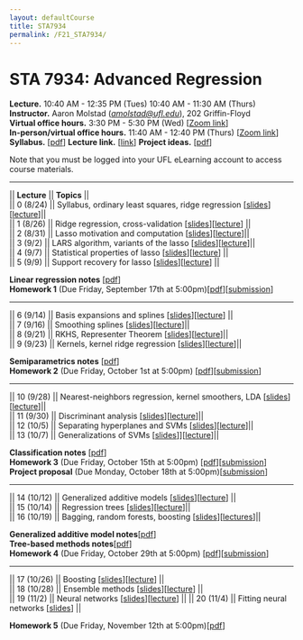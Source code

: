 ```yaml
---
layout: defaultCourse
title: STA7934
permalink: /F21_STA7934/
---
```

# STA 7934: Advanced Regression   
**Lecture.**  10:40 AM - 12:35 PM  (Tues) 10:40 AM - 11:30 AM (Thurs)  
**Instructor.** Aaron Molstad (*amolstad@ufl.edu*), 202 Griffin-Floyd  
**Virtual office hours.** 3:30 PM - 5:30 PM (Wed) [[Zoom link]( https://ufl.zoom.us/j/93568061252)]  
**In-person/virtual office hours.** 11:40 AM - 12:40 PM (Thurs) [[Zoom link]( https://ufl.zoom.us/j/93568061252)]  
**Syllabus.** [[pdf](https://ufl.instructure.com/files/61637611/download?download_frd=1)] **Lecture link.** [[link]( https://ufl.zoom.us/j/92757556228?pwd=ZkZwTTBEZlpTUkhhLzFCREpMUklYQT09)] **Project ideas.** [[pdf](https://ufl.instructure.com/files/62710862/download?download_frd=1)]  

Note that you must be logged into your UFL eLearning account to access course materials.  

---------------  

||  **Lecture** ||  **Topics**  ||  
|| 0 (8/24)  || Syllabus, ordinary least squares, ridge regression [[slides](https://ufl.instructure.com/files/61559302/download?download_frd=1)][[lecture](https://ufl.instructure.com/courses/437665/files?preview=61563345)]||  
|| 1 (8/26)  || Ridge regression, cross-validation [[slides](https://ufl.instructure.com/files/61614224/download?download_frd=1)][[lecture](https://ufl.instructure.com/courses/437665/files?preview=61637293)] ||  
|| 2 (8/31)  || Lasso motivation and computation [[slides](https://ufl.instructure.com/files/61716311/download?download_frd=1)][[lecture](https://ufl.instructure.com/courses/437665/files?preview=61755293)]||  
|| 3 (9/2) || LARS algorithm, variants of the lasso [[slides](https://ufl.instructure.com/files/61778368/download?download_frd=1)][[lecture](https://ufl.instructure.com/courses/437665/files?preview=61882360)]||  
|| 4 (9/7) || Statistical properties of lasso [[slides](https://ufl.instructure.com/files/61917133/download?download_frd=1)][[lecture](https://ufl.instructure.com/courses/437665/files?preview=61915834)] ||  
|| 5 (9/9) || Support recovery for lasso [[slides](https://ufl.instructure.com/files/61981841/download?download_frd=1)][[lecture](https://ufl.instructure.com/courses/437665/files?preview=61981808)] || 


**Linear regression notes** [[pdf](https://ufl.instructure.com/files/61917750/download?download_frd=1)]  
**Homework 1** (Due Friday, September 17th at 5:00pm)[[pdf](https://ufl.instructure.com/files/61981357/download?download_frd=1)][[submission](https://ufl.instructure.com/courses/437665/assignments/4890983)]

---------------  

|| 6 (9/14) || Basis expansions and splines [[slides](https://ufl.instructure.com/files/62131715/download?download_frd=1)][[lecture](https://ufl.instructure.com/courses/437665/files?preview=62208819)] ||  
 || 7 (9/16) || Smoothing splines [[slides](https://ufl.instructure.com/files/62208820/download?download_frd=1)][[lecture](https://ufl.instructure.com/courses/437665/files?preview=62253084)]||   
 || 8 (9/21) || RKHS, Representer Theorem [[slides](https://ufl.instructure.com/files/62356702/download?download_frd=1)][[lecture](https://ufl.instructure.com/courses/437665/files?preview=62372710)]||  
 || 9 (9/23) || Kernels, kernel ridge regression [[slides](https://ufl.instructure.com/files/62422720/download?download_frd=1)][[lecture](https://ufl.instructure.com/files/62534506/download?download_frd=1)]||  



**Semiparametrics notes** [[pdf](https://ufl.instructure.com/files/62710808/download?download_frd=1)]  
**Homework 2** (Due Friday, October 1st at 5:00pm) [[pdf](https://ufl.instructure.com/files/62577661/download?download_frd=1)][[submission](https://ufl.instructure.com/courses/437665/assignments/4900613)]  

-----------------

|| 10 (9/28) || Nearest-neighbors regression, kernel smoothers, LDA [[slides](https://ufl.instructure.com/files/62577671/download?download_frd=1)][[lecture](https://ufl.instructure.com/courses/437665/files?preview=62646214)]||  
|| 11 (9/30) || Discriminant analysis [[slides](https://ufl.instructure.com/files/62672305/download?download_frd=1)][[lecture](https://ufl.instructure.com/courses/437665/files?preview=62710871)]||  
|| 12 (10/5) || Separating hyperplanes and SVMs [[slides](https://ufl.instructure.com/files/62826038/download?download_frd=1)][[lecture](https://ufl.instructure.com/courses/437665/files?preview=62885395)]||  
|| 13 (10/7) || Generalizations of SVMs [[slides](https://ufl.instructure.com/files/62892374/download?download_frd=1)]][[lecture](https://ufl.instructure.com/courses/437665/files?preview=62960132)]||  


**Classification notes** [[pdf](https://ufl.instructure.com/files/62960737/download?download_frd=1)]  
**Homework 3** (Due Friday, October 15th at 5:00pm) [[pdf](https://ufl.instructure.com/files/63068075/download?download_frd=1)][[submission](https://ufl.instructure.com/courses/437665/assignments/4907254)]  
**Project proposal** (Due Monday, October 18th at 5:00pm)[[submission](https://ufl.instructure.com/courses/437665/assignments/4907258)]

-----------------

|| 14 (10/12) || Generalized additive models [[slides](https://ufl.instructure.com/files/63018329/download?download_frd=1)][[lecture](https://ufl.instructure.com/courses/437665/files?preview=63023551)] ||  
|| 15 (10/14) || Regression trees [[slides](https://ufl.instructure.com/files/63094581/download?download_frd=1)][[lecture](https://ufl.instructure.com/courses/437665/files?preview=63143776)]||  
|| 16 (10/19) || Bagging, random forests, boosting [[slides](https://ufl.instructure.com/files/63227415/download?download_frd=1)][[lectures](https://ufl.instructure.com/courses/437665/files?preview=63316157)]||  
 

**Generalized additive model notes**[[pdf](https://ufl.instructure.com/files/63023768/download?download_frd=1)]  
**Tree-based methods notes**[[pdf](https://ufl.instructure.com/files/63316222/download?download_frd=1)]  
**Homework 4** (Due Friday, October 29th at 5:00pm) [[pdf](https://ufl.instructure.com/files/63316095/download?download_frd=1)][[submission](https://ufl.instructure.com/courses/437665/assignments/4917782)]


-----------------

|| 17 (10/26) || Boosting [[slides](https://ufl.instructure.com/files/63437531/download?download_frd=1)][[lecture](https://ufl.instructure.com/courses/437665/files?preview=63521699)] ||  
|| 18 (10/28) || Ensemble methods [[slides](https://ufl.instructure.com/files/63522093/download?download_frd=1)][[lecture](https://ufl.instructure.com/courses/437665/files?preview=63689023)] ||  
|| 19 (11/2) || Neural networks [[slides](https://ufl.instructure.com/files/63689000/download?download_frd=1)][[lecture](https://ufl.instructure.com/courses/437665/files?preview=63777196)] ||
|| 20 (11/4) || Fitting neural networks [[slides](https://ufl.instructure.com/files/63777198/download?download_frd=1)] || 

**Homework 5** (Due Friday, November 12th at 5:00pm)[[pdf](https://ufl.instructure.com/files/63521741/download?download_frd=1)]  
